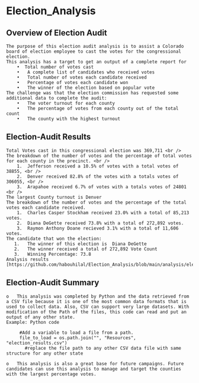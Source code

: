 # Election_Analysis
## Overview of Election Audit
    The purpose of this election audit analysis is to assist a Colorado board of election employee to cast the votes for the congressional election. 
    This analysis has a target to get an output of a complete report for
        •  Total number of votes cast
        •	A complete list of candidates who received votes
        •	Total number of votes each candidate received
        •	Percentage of votes each candidate won
        •	The winner of the election based on popular vote
    The challenge was that the election commission has requested some additional data to complete the audit:
        •	The voter turnout for each county
        •	The percentage of votes from each county out of the total count
        •	The county with the highest turnout

## Election-Audit Results
    Total Votes cast in this congressional election was 369,711 <br />
    The breakdown of the number of votes and the percentage of total votes for each county in the precinct. <br />
        1.	Jefferson received a 10.5% of votes with a total votes of 38855, <br />
        2.	Denver received 82.8% of the votes with a totals votes of 306055, <br />
        3.	Arapahoe received 6.7% of votes with a totals votes of 24801 <br />
    The largest County turnout is Denver
    The breakdown of the number of votes and the percentage of the total votes each candidate received.
        1.	Charles Casper Stockham received 23.0% with a total of 85,213 votes.
        2.	Diana DeGette received 73.8% with a total of 272,892 votes.
        3.	Raymon Anthony Doane recieved 3.1% with a total of 11,606 votes. 
    The candidate that won the election:
       1.	The winner of this election is  Diana DeGette
       2.	The winner received a total of 272,892 Vote Count
       3.	Winning Percentage: 73.8
    Analysis results [https://github.com/habouhilal/Election_Analysis/blob/main/analysis/election_analysis.txt]

## Election-Audit Summary
    o	This analysis was completed by Python and the data retrieved from a CSV file because it is one of the most common data formats that is used to collect data. Also, CSV can support very large datasets. With modification of the Path of the files, this code can read and put an output of any other state.
    Example: Python code

         #Add a variable to load a file from a path.
         file_to_load = os.path.join("", "Resources", "election_results.csv")
           #replace the file path to any other CSV data file with same structure for any other state 

    o	This analysis is also a great base for future campaigns. Future candidates can use this analysis to manage and target the counties with the largest percentage votes. 
